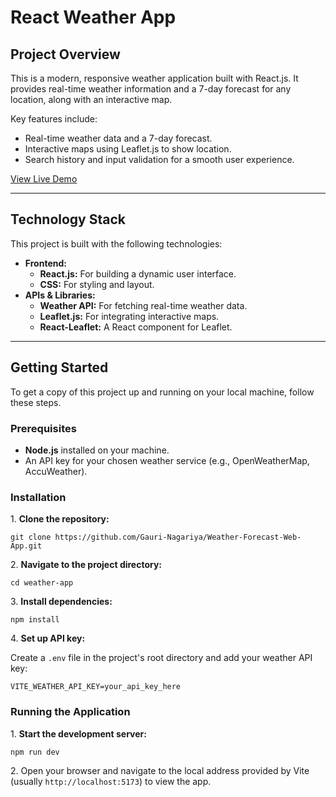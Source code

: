 <body>
    <div class="container">
        <h1>React Weather App</h1>
        <h2>Project Overview</h2>
        <p>This is a modern, responsive weather application built with React.js. It provides real-time weather information and a 7-day forecast for any location, along with an interactive map.</p>
        <p>Key features include:</p>
        <ul>
            <li>Real-time weather data and a 7-day forecast.</li>
            <li>Interactive maps using Leaflet.js to show location.</li>
            <li>Search history and input validation for a smooth user experience.</li>
        </ul>
         <a href="https://weather-forecast-web-app-9kt9.vercel.app" class="live-link" target="_blank">View Live Demo</a>
       <hr class="section-divider">
        <h2>Technology Stack</h2>
        <p>This project is built with the following technologies:</p>
        <ul>
            <li><strong>Frontend:</strong>
                <ul>
                    <li><strong>React.js:</strong> For building a dynamic user interface.</li>
                    <li><strong>CSS:</strong> For styling and layout.</li>
                </ul>
            </li>
            <li><strong>APIs & Libraries:</strong>
                <ul>
                    <li><strong>Weather API:</strong> For fetching real-time weather data.</li>
                    <li><strong>Leaflet.js:</strong> For integrating interactive maps.</li>
                    <li><strong>React-Leaflet:</strong> A React component for Leaflet.</li>
                </ul>
            </li>
        </ul>
        <hr class="section-divider">
        <h2>Getting Started</h2>
        <p>To get a copy of this project up and running on your local machine, follow these steps.</p>
        <h3>Prerequisites</h3>
        <ul>
            <li><strong>Node.js</strong> installed on your machine.</li>
            <li>An API key for your chosen weather service (e.g., OpenWeatherMap, AccuWeather).</li>
        </ul>
        <h3>Installation</h3>
        <p>1. <strong>Clone the repository:</strong></p>
        <pre><code>git clone https://github.com/Gauri-Nagariya/Weather-Forecast-Web-App.git</code></pre>
        <p>2. <strong>Navigate to the project directory:</strong></p>
        <pre><code>cd weather-app</code></pre>
        <p>3. <strong>Install dependencies:</strong></p>
        <pre><code>npm install</code></pre>
        <p>4. <strong>Set up API key:</strong></p>
        <p>Create a <code>.env</code> file in the project's root directory and add your weather API key:</p>
        <pre><code>VITE_WEATHER_API_KEY=your_api_key_here</code></pre>
        <h3>Running the Application</h3>
        <p>1. <strong>Start the development server:</strong></p>
        <pre><code>npm run dev</code></pre>
        <p>2. Open your browser and navigate to the local address provided by Vite (usually <code>http://localhost:5173</code>) to view the app.</p>
    </div>
</body>
